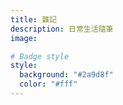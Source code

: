 ```yaml
---
title: 雜記
description: 日常生活隨筆
image:

# Badge style
style:
  background: "#2a9d8f"
  color: "#fff"
---
```

